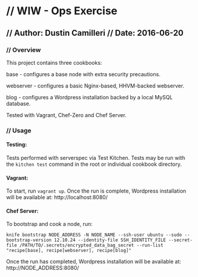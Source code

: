 # // WIW - Ops Exercise
## // Author: Dustin Camilleri // Date: 2016-06-20


### // Overview

This project contains three cookbooks:

base - configures a base node with extra security precautions.

webserver - configures a basic Nginx-based, HHVM-backed webserver.

blog - configures a Wordpress installation backed by a local MySQL database.

Tested with Vagrant, Chef-Zero and Chef Server. 

### // Usage

#### Testing: 

Tests performed with serverspec via Test Kitchen. Tests may be run with the `kitchen test` command in the root or individual cookbook directory. 

#### Vagrant:

To start, run `vagrant up`. Once the run is complete, Wordpress installation will be available at: http://localhost:8080/

#### Chef Server:

To bootstrap and cook a node, run:

`knife bootstrap NODE_ADDRESS -N NODE_NAME --ssh-user ubuntu --sudo --bootstrap-version 12.10.24 --identity-file SSH_IDENTITY_FILE --secret-file /PATH/TO/.secrets/encrypted_data_bag_secret --run-list "recipe[base], recipe[webserver], recipe[blog]"`

Once the run has completed, Wordpress installation will be available at: http://NODE_ADDRESS:8080/





